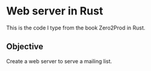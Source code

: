 # Web server in Rust

This is the code I type from the book Zero2Prod in Rust.

## Objective

Create a web server to serve a mailing list.

